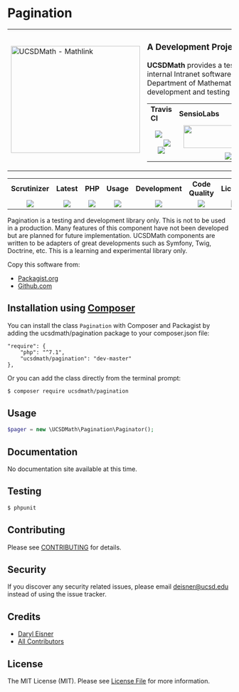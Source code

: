 # Pagination
<table border="0">
  <tr>
    <td width="300"><img height="240" width="290" alt="UCSDMath - Mathlink" src="https://github.com/ucsdmath/Pagination/blob/master/resource/img/pagination.png"></td>
    <td><h3>A Development Project in PHP</h3><p><strong>UCSDMath</strong> provides a testing framework for general internal Intranet software applications for the UCSD, Department of Mathematics. This is used for development and testing only. [not for production]</p>
<table width="550"><tr><td width="120"><b>Travis CI</b></td><td width="250"><b>SensioLabs</b></td><td width="180"><b>Dependencies</b></td></tr><tr>
    <td width="120" align="center">
        <a href="https://travis-ci.org/ucsdmath/Pagination">
        <img src="https://travis-ci.org/ucsdmath/Pagination.svg?branch=master" style="float: left; margin: 0px 0px 10px 10px;"></a><br>
        <a href="https://www.codacy.com/app/ucsdmath-project/Pagination">
        <img src="https://api.codacy.com/project/badge/Grade/712cf72f522447e88528886b9d02448c"></a><br>
        <a href="https://scrutinizer-ci.com/g/ucsdmath/Pagination/?branch=master">
        <img src="https://img.shields.io/scrutinizer/g/ucsdmath/Pagination.svg"></a>
    </td>
    <td width="250" align="center">
        <a href="https://insight.sensiolabs.com/projects/4697add0-76b8-48d1-98bb-aa24eb472d5c">
        <img src="https://insight.sensiolabs.com/projects/4697add0-76b8-48d1-98bb-aa24eb472d5c/big.png" style="float: right; margin: 0px 0px 10px 10px;" width="212" height="51"></a><br>
        <a href="https://travis-ci.org/ucsdmath/Pagination"><img src="https://img.shields.io/badge/PHP-%207.1%20Tested%20-33cc33.svg"></a>
    </td>
    <td width="180" align="center">
        <a href="https://www.versioneye.com/user/projects/577fba905bb1390040177bcc">
        <img src="https://www.versioneye.com/user/projects/577fba905bb1390040177bcc/badge.png?style=flat" style="float:left;margin:0px 0px 10px 10px;"></a><br>
        <a href="https://codeclimate.com/github/ucsdmath/Pagination">
        <img src="https://codeclimate.com/github/ucsdmath/Pagination/badges/gpa.svg"></a><br>
        <a href="https://travis-ci.org/ucsdmath/Pagination">
        <img src="http://php7ready.timesplinter.ch/ucsdmath/Pagination/badge.svg"></a>
</td></tr></table></td></tr></table>
<table width="890"><tr>
    <td width="116" align="center"><b>Scrutinizer</b></td>
    <td width="122" align="center"><b>Latest</b></td>
    <td width="108" align="center"><b>PHP</b></td>
    <td width="150" align="center"><b>Usage</b></td>
    <td width="142" align="center"><b>Development</b></td>
    <td width="142" align="center"><b>Code Quality</b></td>
    <td width="110" align="center"><b>License</b></td>
</tr>
<tr>
    <td valign="top" width="116" align="center">
        <a href="https://scrutinizer-ci.com/g/ucsdmath/Pagination/build-status/master">
        <img src="https://scrutinizer-ci.com/g/ucsdmath/Pagination/badges/build.png?b=master"></a></td>
    <td valign="top" width="122" align="center">
        <a href="https://packagist.org/packages/ucsdmath/Pagination">
        <img src="https://poser.pugx.org/ucsdmath/Pagination/v/stable"></a></td>
    <td valign="top" width="108" align="center">
        <a href="https://php.net/">
        <img src="https://img.shields.io/badge/PHP-%3E%3D%207.1-8892BF.svg"></a></td>
    <td valign="top" width="150" align="center">
        <a href="https://packagist.org/packages/ucsdmath/Pagination">
        <img src="https://poser.pugx.org/ucsdmath/Pagination/downloads"></a></td>
    <td valign="top" width="142" align="center">
        <a href="https://packagist.org/packages/ucsdmath/Pagination">
        <img src="https://poser.pugx.org/ucsdmath/Pagination/v/unstable"></a></td>
    <td valign="top" width="142" align="center">
        <a href="https://scrutinizer-ci.com/g/ucsdmath/Pagination/?branch=master">
        <img src="https://scrutinizer-ci.com/g/ucsdmath/Pagination/badges/quality-score.png?b=master"></a></td>
    <td valign="top" width="110" align="center">
        <a href="https://packagist.org/packages/ucsdmath/Pagination">
        <img src="https://poser.pugx.org/ucsdmath/Pagination/license"></a></td>
</tr></table>

Pagination is a testing and development library only. This is not to be used in a production.
Many features of this component have not been developed but are planned for future implementation.  UCSDMath components are written to be adapters of great developments such as Symfony, Twig, Doctrine, etc. This is a learning and experimental library only.

Copy this software from:
- [Packagist.org](https://packagist.org/packages/ucsdmath/Pagination)
- [Github.com](https://github.com/ucsdmath/Pagination)

## Installation using [Composer](http://getcomposer.org/)
You can install the class ```Pagination``` with Composer and Packagist by
adding the ucsdmath/pagination package to your composer.json file:

```
"require": {
    "php": "^7.1",
    "ucsdmath/pagination": "dev-master"
},
```
Or you can add the class directly from the terminal prompt:

```bash
$ composer require ucsdmath/pagination
```

## Usage

``` php
$pager = new \UCSDMath\Pagination\Paginator();
```

## Documentation

No documentation site available at this time.
<!-- [Check out the documentation](http://math.ucsd.edu/~deisner/documentation/Pagination/) -->

## Testing

``` bash
$ phpunit
```

## Contributing

Please see [CONTRIBUTING](CONTRIBUTING.md) for details.

## Security

If you discover any security related issues, please email deisner@ucsd.edu instead of using the issue tracker.

## Credits

- [Daryl Eisner](https://github.com/UCSDMath)
- [All Contributors](../../contributors)

## License

The MIT License (MIT). Please see [License File](LICENSE) for more information.
